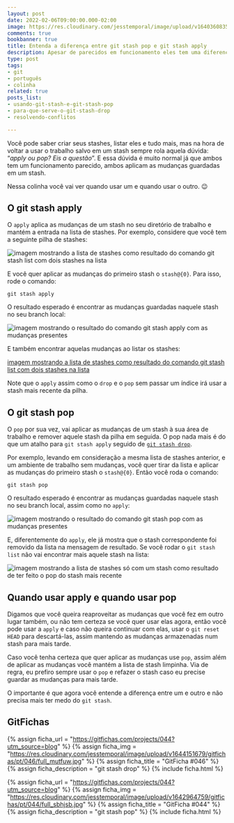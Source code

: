 ```yaml
---
layout: post
date: 2022-02-06T09:00:00.000-02:00
image: https://res.cloudinary.com/jesstemporal/image/upload/v1640360835/covers/colinha_igmf4s.png
comments: true
bookbanner: true
title: Entenda a diferença entre git stash pop e git stash apply
description: Apesar de parecidos em funcionamento eles tem uma diferença fundamental
type: post
tags:
- git
- português
- colinha
related: true
posts_list:
- usando-git-stash-e-git-stash-pop
- para-que-serve-o-git-stash-drop
- resolvendo-conflitos

---
```

Você pode saber criar seus stashes, listar eles e tudo mais, mas na hora de voltar a usar o trabalho salvo em um stash sempre rola aquela dúvida: “_apply ou pop? Eis a questão_”. E essa dúvida é muito normal já que ambos tem um funcionamento parecido, ambos aplicam as mudanças guardadas em um stash.

Nessa colinha você vai ver quando usar um e quando usar o outro. 😉

## O git stash apply

O `apply` aplica as mudanças de um stash no seu diretório de trabalho e mantém a entrada na lista de stashes. Por exemplo, considere que você tem a seguinte pilha de stashes:

![imagem mostrando a lista de stashes como resultado do comando git stash list com dois stashes na lista](https://res.cloudinary.com/jesstemporal/image/upload/v1644068422/git-stash/listagem-stashes-fig1_uiizzc.png)

E você quer aplicar as mudanças do primeiro stash o `stash@{0}`. Para isso, rode o comando:

```console
git stash apply
```

O resultado esperado é encontrar as mudanças guardadas naquele stash no seu branch local:

![imagem mostrando o resultado do comando git stash apply com as mudanças presentes](https://res.cloudinary.com/jesstemporal/image/upload/v1644149476/git-stash/resultado-git-stash-apply-fig2_uh5afz.png)

E também encontrar aquelas mudanças ao listar os stashes:

[imagem mostrando a lista de stashes como resultado do comando git stash list com dois stashes na lista](https://res.cloudinary.com/jesstemporal/image/upload/v1644068422/git-stash/listagem-stashes-fig1_uiizzc.png)

Note que o `apply` assim como o `drop` e o `pop` sem passar um índice irá usar a stash mais recente da pilha.

## O git stash pop

O `pop` por sua vez, vai aplicar as mudanças de um stash à sua área de trabalho e remover aquele stash da pilha em seguida. O pop nada mais é do que um atalho para `git stash apply` seguido de [`git stash drop`](https://jtemporal.com/para-que-serve-o-git-stash-drop/).

Por exemplo, levando em consideração a mesma lista de stashes anterior, e um ambiente de trabalho sem mudanças, você quer tirar da lista e aplicar as mudanças do primeiro stash o `stash@{0}`. Então você roda o comando:

```console
git stash pop
```

O resultado esperado é encontrar as mudanças guardadas naquele stash no seu branch local, assim como no `apply`:

![imagem mostrando o resultado do comando git stash pop com as mudanças presentes](https://res.cloudinary.com/jesstemporal/image/upload/v1644149726/git-stash/resultado-git-stash-pop-fig3_aucayk.png)

E, diferentemente do `apply`, ele já mostra que o stash correspondente foi removido da lista na mensagem de resultado. Se você rodar o `git stash list` não vai encontrar mais aquele stash na lista:

![imagem mostrando a lista de stashes só com um stash como resultado de ter feito o pop do stash mais recente](https://res.cloudinary.com/jesstemporal/image/upload/v1644068420/git-stash/listagem-stashes-pos-dropfig3_j0h1gp.png)

## Quando usar apply e quando usar pop

Digamos que você queira reaproveitar as mudanças que você fez em outro lugar também, ou não tem certeza se você quer usar elas agora, então você pode usar a `apply` e caso não queira continuar com elas, usar o `git reset HEAD` para descartá-las, assim mantendo as mudanças armazenadas num stash para mais tarde.

Caso você tenha certeza que quer aplicar as mudanças use `pop`, assim além de aplicar as mudanças você mantém a lista de stash limpinha. Via de regra, eu prefiro sempre usar o `pop` e refazer o stash caso eu precise guardar as mudanças para mais tarde.

O importante é que agora você entende a diferença entre um e outro e não precisa mais ter medo do `git stash`.

## GitFichas

{% assign ficha_url = "https://gitfichas.com/projects/044?utm_source=blog" %}
{% assign ficha_img = "https://res.cloudinary.com/jesstemporal/image/upload/v1644151679/gitfichas/pt/046/full_mutfuw.jpg" %}
{% assign ficha_title = "GitFicha #046" %}
{% assign ficha_description = "git stash drop" %}
{% include ficha.html %}

{% assign ficha_url = "https://gitfichas.com/projects/044?utm_source=blog" %}
{% assign ficha_img = "https://res.cloudinary.com/jesstemporal/image/upload/v1642964759/gitfichas/pt/044/full_sbhjsb.jpg" %}
{% assign ficha_title = "GitFicha #044" %}
{% assign ficha_description = "git stash pop" %}
{% include ficha.html %}
